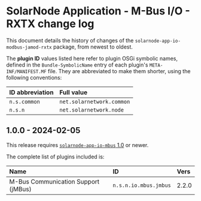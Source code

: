 # SolarNode Application - M-Bus I/O - RXTX change log

This document details the history of changes of the `solarnode-app-io-modbus-jamod-rxtx` package,
from newest to oldest.

The **plugin ID** values listed here refer to plugin OSGi symbolic names, defined in the
`Bundle-SymbolicName` entry of each plugin's `META-INF/MANIFEST.MF` file. They are abbreviated to
make them shorter, using the following conventions:

| ID abbreviation | Full value                |
|:----------------|:--------------------------|
| `n.s.common`    | `net.solarnetwork.common` |
| `n.s.n`         | `net.solarnetwork.node`   |

## 1.0.0 - 2024-02-05

This release requires [`solarnode-app-io-mbus` 1.0][io-mbus-log] or newer.

The complete list of plugins included is:

| Name                                | ID                    | Vers  |
|:------------------------------------|:----------------------|:------|
| M-Bus Communication Support (jMBus) | `n.s.n.io.mbus.jmbus` | 2.2.0 |


[io-mbus-log]: ../../solarnode-app-io-mbus/debian/CHANGELOG.md
